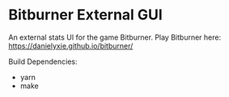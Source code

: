 # Bitburner External GUI
An external stats UI for the game Bitburner. Play Bitburner here: https://danielyxie.github.io/bitburner/

Build Dependencies:
- yarn
- make
